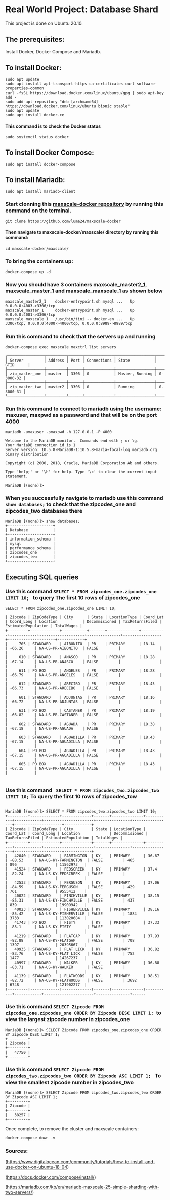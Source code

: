 # Real World Project: Database Shard
This project is done on Ubuntu 20.10.

## The prerequisites:
 Install Docker, Docker Compose and Mariadb.
 
## To install Docker:
```
sudo apt update
sudo apt install apt-transport-https ca-certificates curl software-properties-common
curl -fsSL https://download.docker.com/linux/ubuntu/gpg | sudo apt-key add -
sudo add-apt-repository "deb [arch=amd64] https://download.docker.com/linux/ubuntu bionic stable"
sudo apt update
sudo apt install docker-ce

```
#### This command is to check the Docker status 
```
sudo systemctl status docker
```
## To install Docker Compose:
```
sudo apt install docker-compose
```
## To install Mariadb:
```
sudo apt install mariadb-client
```
### Start clonning this [maxscale-docker repository](https://github.com/luma24/maxscale-docker) by running this command on the terminal.
```
git clone https://github.com/luma24/maxscale-docker
```
#### Then navigate to maxscale-docker/maxscale/ directory by running this command:
```
cd maxscale-docker/maxscale/
```
### To bring the containers up:
```
docker-compose up -d
```
### Now you should have 3 containers maxscale_master2_1, maxscale_master_1 and maxscale_maxscale_1 as shown below
```
maxscale_master2_1    docker-entrypoint.sh mysql ...   Up      0.0.0.0:4003->3306/tcp                                  
maxscale_master_1     docker-entrypoint.sh mysql ...   Up      0.0.0.0:4001->3306/tcp                                  
maxscale_maxscale_1   /usr/bin/tini -- docker-en ...   Up      3306/tcp, 0.0.0.0:4000->4000/tcp, 0.0.0.0:8989->8989/tcp

```
### Run this command to check that the servers up and running
```
docker-compose exec maxscale maxctrl list servers

┌────────────────┬─────────┬──────┬─────────────┬─────────────────┬───────────┐
│ Server         │ Address │ Port │ Connections │ State           │ GTID      │
├────────────────┼─────────┼──────┼─────────────┼─────────────────┼───────────┤
│ zip_master_one │ master  │ 3306 │ 0           │ Master, Running │ 0-3000-32 │
├────────────────┼─────────┼──────┼─────────────┼─────────────────┼───────────┤
│ zip_master_two │ master2 │ 3306 │ 0           │ Running         │ 0-3000-31 │
└────────────────┴─────────┴──────┴─────────────┴─────────────────┴───────────┘
```
### Run this command to connect to mariadb using the username: maxuser, maxpwd as a password and that will be on the port 4000
```
mariadb -umaxuser -pmaxpwd -h 127.0.0.1 -P 4000
```

```
Welcome to the MariaDB monitor.  Commands end with ; or \g.
Your MariaDB connection id is 1
Server version: 10.5.8-MariaDB-1:10.5.8+maria~focal-log mariadb.org binary distribution

Copyright (c) 2000, 2018, Oracle, MariaDB Corporation Ab and others.

Type 'help;' or '\h' for help. Type '\c' to clear the current input statement.

MariaDB [(none)]> 

```
### When you successfully navigate to mariadb use this command ```show databases;``` to check that the zipcodes_one and zipcodes_two databases there


```
MariaDB [(none)]> show databases;
+--------------------+
| Database           |
+--------------------+
| information_schema |
| mysql              |
| performance_schema |
| zipcodes_one       |
| zipcodes_two       |
+--------------------+

```
## Executing SQL queries
### Use this command ```SELECT * FROM zipcodes_one.zipcodes_one LIMIT 10; ``` to query The first 10 rows of zipcodes_one
```
SELECT * FROM zipcodes_one.zipcodes_one LIMIT 10;

| Zipcode | ZipCodeType | City      | State | LocationType | Coord_Lat | Coord_Long | Location           | Decommisioned | TaxReturnsFiled | EstimatedPopulation | TotalWages |
+---------+-------------+-----------+-------+--------------+-----------+------------+--------------------+---------------+-----------------+---------------------+------------+
|     705 | STANDARD    | AIBONITO  | PR    | PRIMARY      | 18.14     | -66.26     | NA-US-PR-AIBONITO  | FALSE         |                 |                     |            |
|     610 | STANDARD    | ANASCO    | PR    | PRIMARY      | 18.28     | -67.14     | NA-US-PR-ANASCO    | FALSE         |                 |                     |            |
|     611 | PO BOX      | ANGELES   | PR    | PRIMARY      | 18.28     | -66.79     | NA-US-PR-ANGELES   | FALSE         |                 |                     |            |
|     612 | STANDARD    | ARECIBO   | PR    | PRIMARY      | 18.45     | -66.73     | NA-US-PR-ARECIBO   | FALSE         |                 |                     |            |
|     601 | STANDARD    | ADJUNTAS  | PR    | PRIMARY      | 18.16     | -66.72     | NA-US-PR-ADJUNTAS  | FALSE         |                 |                     |            |
|     631 | PO BOX      | CASTANER  | PR    | PRIMARY      | 18.19     | -66.82     | NA-US-PR-CASTANER  | FALSE         |                 |                     |            |
|     602 | STANDARD    | AGUADA    | PR    | PRIMARY      | 18.38     | -67.18     | NA-US-PR-AGUADA    | FALSE         |                 |                     |            |
|     603 | STANDARD    | AGUADILLA | PR    | PRIMARY      | 18.43     | -67.15     | NA-US-PR-AGUADILLA | FALSE         |                 |                     |            |
|     604 | PO BOX      | AGUADILLA | PR    | PRIMARY      | 18.43     | -67.15     | NA-US-PR-AGUADILLA | FALSE         |                 |                     |            |
|     605 | PO BOX      | AGUADILLA | PR    | PRIMARY      | 18.43     | -67.15     | NA-US-PR-AGUADILLA | FALSE         |                 |                     |            |


```
### Use this command ``` SELECT * FROM zipcodes_two.zipcodes_two LIMIT 10;``` To query the first 10 rows of zipcodes_tow
```

MariaDB [(none)]> SELECT * FROM zipcodes_two.zipcodes_two LIMIT 10;
+---------+-------------+-------------+-------+--------------+-----------+------------+----------------------+---------------+-----------------+---------------------+------------+
| Zipcode | ZipCodeType | City        | State | LocationType | Coord_Lat | Coord_Long | Location             | Decommisioned | TaxReturnsFiled | EstimatedPopulation | TotalWages |
+---------+-------------+-------------+-------+--------------+-----------+------------+----------------------+---------------+-----------------+---------------------+------------+
|   42040 | STANDARD    | FARMINGTON  | KY    | PRIMARY      | 36.67     | -88.53     | NA-US-KY-FARMINGTON  | FALSE         | 465             | 896                 | 11562973   |
|   41524 | STANDARD    | FEDSCREEK   | KY    | PRIMARY      | 37.4      | -82.24     | NA-US-KY-FEDSCREEK   | FALSE         |                 |                     |            |
|   42533 | STANDARD    | FERGUSON    | KY    | PRIMARY      | 37.06     | -84.59     | NA-US-KY-FERGUSON    | FALSE         | 429             | 761                 | 9555412    |
|   40022 | STANDARD    | FINCHVILLE  | KY    | PRIMARY      | 38.15     | -85.31     | NA-US-KY-FINCHVILLE  | FALSE         | 437             | 839                 | 19909942   |
|   40023 | STANDARD    | FISHERVILLE | KY    | PRIMARY      | 38.16     | -85.42     | NA-US-KY-FISHERVILLE | FALSE         | 1884            | 3733                | 113020684  |
|   41743 | PO BOX      | FISTY       | KY    | PRIMARY      | 37.33     | -83.1      | NA-US-KY-FISTY       | FALSE         |                 |                     |            |
|   41219 | STANDARD    | FLATGAP     | KY    | PRIMARY      | 37.93     | -82.88     | NA-US-KY-FLATGAP     | FALSE         | 708             | 1397                | 20395667   |
|   40935 | STANDARD    | FLAT LICK   | KY    | PRIMARY      | 36.82     | -83.76     | NA-US-KY-FLAT LICK   | FALSE         | 752             | 1477                | 14267237   |
|   40997 | STANDARD    | WALKER      | KY    | PRIMARY      | 36.88     | -83.71     | NA-US-KY-WALKER      | FALSE         |                 |                     |            |
|   41139 | STANDARD    | FLATWOODS   | KY    | PRIMARY      | 38.51     | -82.72     | NA-US-KY-FLATWOODS   | FALSE         | 3692            | 6748                | 121902277  |
+---------+-------------+-------------+-------+--------------+-----------+------------+----------------------+---------------+------
```
### Use this command ```SELECT Zipcode FROM zipcodes_one.zipcodes_one ORDER BY Zipcode DESC LIMIT 1; ```to view the largest zipcode number in zipcodes_one

```
MariaDB [(none)]> SELECT Zipcode FROM zipcodes_one.zipcodes_one ORDER BY Zipcode DESC LIMIT 1;
+---------+
| Zipcode |
+---------+
|   47750 |
+---------+

```
### Use this command ```SELECT Zipcode FROM zipcodes_two.zipcodes_two ORDER BY Zipcode ASC LIMIT 1; ```  To view the smallest zipcode number in zipcodes_two

```
MariaDB [(none)]> SELECT Zipcode FROM zipcodes_two.zipcodes_two ORDER BY Zipcode ASC LIMIT 1;
+---------+
| Zipcode |
+---------+
|   38257 |
+---------+

```
Once complete, to remove the cluster and maxscale containers:

```
docker-compose down -v
```
### Sources:
(https://www.digitalocean.com/community/tutorials/how-to-install-and-use-docker-on-ubuntu-18-04)

(https://docs.docker.com/compose/install/)

(https://mariadb.com/kb/en/mariadb-maxscale-25-simple-sharding-with-two-servers/)
